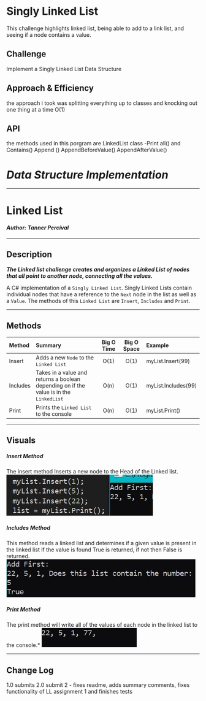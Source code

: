 # Singly Linked List
This challenge highlights linked list, being able to add to a link list, and seeing if a node contains a value.

## Challenge
Implement a Singly Linked List Data Structure

## Approach & Efficiency
the approach i took was splitting everything up to classes and knocking out one thing at a time
O(1)
## API
the methods used in this porgram are 
LinkedList class -Print all() and Contains()
Append () AppendBeforeValue() AppendAfterValue()
# ***Data Structure Implementation***
------------------------------

# Linked List
#### *Author: Tanner Percival*

------------------------------

## Description
***The Linked list challenge creates and organizes a Linked List of nodes that all point to another node, connecting all the values.***

A C# implementation of a `Singly Linked List`. Singly Linked Lists contain individual nodes that have a reference to the `Next` node in the list as well as a `Value`. The methods of this `Linked List` are `Insert`, `Includes` and `Print`.

------------------------------

## Methods

| Method | Summary | Big O Time | Big O Space | Example | 
| :----------- | :----------- | :-------------: | :-------------: | :----------- |
| Insert | Adds a new `Node` to the `Linked List` | O(1) | O(1) | myList.Insert(99) |
| Includes | Takes in a value and returns a boolean depending on if the value is in the `LinkedList` | O(n) | O(1) | myList.Includes(99) |
| Print | Prints the `Linked List` to the console | O(n) | O(1) | myList.Print() |


------------------------------

## Visuals


##### Insert Method
The insert method Inserts a new node to the Head of the Linked list.
![Insert](assets/insert.JPG)
##### Includes Method

This method reads a linked list and determines if a given value is present in the linked list
If the value is found True is returned, if not then False is returned.
![Includes](assets/contains.JPG)
##### Print Method

The print method will write all of the values of each node in the linked list to the console.*
![Prints to console](assets/print.JPG)

------------------------------

## Change Log
1.0 submits
2.0 submit 2  - fixes readme, adds summary comments, fixes functionality of LL assignment 1 and finishes tests
